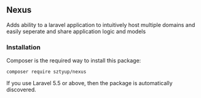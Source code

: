 ## Nexus

Adds ability to a laravel application to intuitively host multiple domains
and easily seperate and share application logic and models 

### Installation

Composer is the required way to install this package: 

    composer require sztyup/nexus
    
If you use Laravel 5.5 or above, then the package is automatically discovered.
